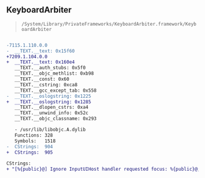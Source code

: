 ## KeyboardArbiter

> `/System/Library/PrivateFrameworks/KeyboardArbiter.framework/KeyboardArbiter`

```diff

-7115.1.110.0.0
-  __TEXT.__text: 0x15f60
+7209.1.104.0.0
+  __TEXT.__text: 0x160e4
   __TEXT.__auth_stubs: 0x5f0
   __TEXT.__objc_methlist: 0xb98
   __TEXT.__const: 0x60
   __TEXT.__cstring: 0xca8
   __TEXT.__gcc_except_tab: 0x558
-  __TEXT.__oslogstring: 0x1225
+  __TEXT.__oslogstring: 0x1285
   __TEXT.__dlopen_cstrs: 0xa4
   __TEXT.__unwind_info: 0x52c
   __TEXT.__objc_classname: 0x293

   - /usr/lib/libobjc.A.dylib
   Functions: 328
   Symbols:   1518
-  CStrings:  904
+  CStrings:  905
 
CStrings:
+ "[%{public}@] Ignore InputUIHost handler requested focus: %{public}@; steal keyboard: %{public}@"

```
